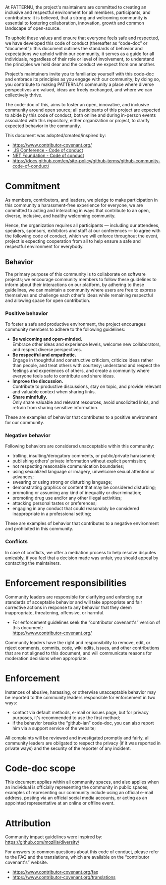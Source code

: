 At PATTERNU, the project's maintainers are committed to creating an inclusive and
respectful environment for all members, participants, and contributors:
it is believed, that a strong and welcoming community is essential to
fostering collaboration, innovation, growth and common landscape of open-source.

To uphold these values and ensure that everyone feels safe and respected, we
have developed this code of conduct (thereafter as “code-doc” or “document”):
this document outlines the standards of behavior and expectations we uphold
within our community, it serves as a guide for all individuals, regardless of
their role or level of involvement, to understand the principles we hold dear
and the conduct we expect from one another.

Project's maintainers invite you to familiarize yourself with this code-doc
and embrace its principles as you engage with our community; by doing so, you
contribute to making PATTERNU's community a place where diverse perspectives
are valued, ideas are freely exchanged, and where we can collectively thrive.

The code-doc of this, aims to foster an open, innovative, and
inclusive community around open source; all participants of this project
are expected to abide by this code of conduct, both online and during
in-person events associated with this repository, either organization or
project, to clarify expected behavior in the community.

This document was adopted/created/inspired by:

- https://www.contributor-covenant.org/
- [.JS Conference - Code of conduct](https://javascript-conference.com/code-of-conduct/)
- [NET Foundation - Code of conduct](https://dotnetfoundation.org/about/policies/code-of-conduct)
- https://docs.github.com/en/site-policy/github-terms/github-community-code-of-conduct/

Commitment
==========

As members, contributors, and leaders, we pledge to make participation
in this community a harassment-free experience for everyone, we are
committed to acting and interacting in ways that contribute to an open,
diverse, inclusive, and healthy welcoming community.

Hence, the organization requires all participants — including our attendees,
speakers, sponsors, exhibitors and staff at our conferences — to agree with
the following code of conduct, which we will enforce throughout the event,
project is expecting cooperation from all to help ensure a safe and
respectful environment for everybody.

## Behavior

The primary purpose of this community is to collaborate on software projects;
we encourage community members to follow these
guidelines to inform about their interactions on our platform, by adhering to
these guidelines, we can maintain a community where users are free to express
themselves and challenge each other's ideas while remaining respectful and
allowing space for open contribution.

### Positive behavior

To foster a safe and productive environment, the project encourages community
members to adhere to the following guidelines:

- **Be welcoming and open-minded.**\
  Embrace other ideas and experience levels, welcome new collaborators, and
  respect diverse perspectives.
- **Be respectful and empathetic.**\
  Engage in thoughtful and constructive criticism, criticize ideas rather
  than people, and treat others with courtesy; understand and respect the
  feelings and experiences of others, and create a community where everyone
  feels safe to contribute and share ideas.
- **Improve the discussion.**\
  Contribute to productive discussions, stay on topic, and provide relevant
  and valuable context when sharing links.
- **Share mindfully.**\
  Only share valuable and relevant resources, avoid unsolicited links, and
  refrain from sharing sensitive information.

These are examples of behavior that contributes to a positive environment for
our community.

### Negative behavior

Following behaviors are considered unacceptable within this community:

- trolling, insulting/derogatory comments, or public/private harassment;
- publishing others' private information without explicit permission;
- not respecting reasonable communication boundaries;
- using sexualized language or imagery, unwelcome sexual attention or advances;
- swearing or using strong or disturbing language;
- demonstrating graphics or content that may be considered disturbing;
- promoting or assuming any kind of inequality or discrimination;
- promoting drug use and/or any other illegal activities;
- attacking personal tastes or preferences;
- engaging in any conduct that could reasonably be considered
  inappropriate in a professional setting;

These are examples of behavior that contributes to a
negative environment and prohibited in this community.

### Conflicts

In case of conflicts, we offer a mediation process to help resolve disputes
amicably, if you feel that a decision made was unfair, you should appeal by
contacting the maintainers.

Enforcement responsibilities
============================

Community leaders are responsible for clarifying and enforcing our standards
of acceptable behavior and will take appropriate and fair corrective actions
in response to any behavior that they deem inappropriate, threatening,
offensive, or harmful.

- For enforcement guidelines seek the “contributor covenant's” version of this document:\
  https://www.contributor-covenant.org/

Community leaders have the right and responsibility to remove, edit, or
reject comments, commits, code, wiki edits, issues, and other
contributions that are not aligned to this document, and will
communicate reasons for moderation decisions when appropriate.

Enforcement
===========

Instances of abusive, harassing, or otherwise unacceptable behavior may
be reported to the community leaders responsible for enforcement in two
ways:

- contact via default methods, e-mail or issues page, but for privacy
  purposes, it's recommended to use the first method;
- if the behavior breaks the “github-ian” code-doc, you can
  also report him via a support service of the website;

All complaints will be reviewed and investigated promptly and fairly, all
community leaders are obligated to respect the privacy (if it was
reported in private ways) and the security of the reporter of any incident.

Code-doc scope
==============

This document applies within all community spaces, and also applies when
an individual is officially representing the community in public spaces;
examples of representing our community include using an official e-mail
address, posting via an official social media accounts, or acting as an
appointed representative at an online or offline event.

Attribution
===========

Community impact guidelines were inspired by:\
https://github.com/mozilla/diversity/

For answers to common questions about this code of conduct, please
refer to the FAQ and the translations, which are available on the
“contributor covenant's” website.

- https://www.contributor-covenant.org/faq
- https://www.contributor-covenant.org/translations
